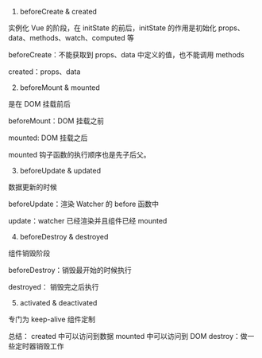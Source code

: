 1. beforeCreate & created

实例化 Vue 的阶段，在 initState 的前后，initState 的作用是初始化 props、data、methods、watch、computed 等

beforeCreate：不能获取到 props、data 中定义的值，也不能调用 methods

created：props、data

2. beforeMount & mounted

是在 DOM 挂载前后

beforeMount：DOM 挂载之前

mounted: DOM 挂载之后

mounted 钩子函数的执行顺序也是先子后父。

3. beforeUpdate & updated

数据更新的时候

beforeUpdate：渲染 Watcher 的 before 函数中

update：watcher 已经渲染并且组件已经 mounted

4. beforeDestroy & destroyed

组件销毁阶段

beforeDestroy：销毁最开始的时候执行

destroyed： 销毁完之后执行

5. activated & deactivated

专门为 keep-alive 组件定制

总结：
created 中可以访问到数据
mounted 中可以访问到 DOM
destroy：做一些定时器销毁工作
